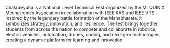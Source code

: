 Chakravyuha is a National Level Technical Fest organized by the MI QUINIX Mechatronics Association in collaboration with IEEE RAS and IEEE VTS. Inspired by the legendary battle formation of the Mahabharata, it symbolizes strategy, innovation, and resilience. The fest brings together students from across the nation to compete and collaborate in robotics, electric vehicles, automation, drones, coding, and next-gen technologies, creating a dynamic platform for learning and innovation.
